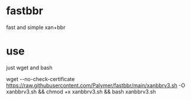 # fastbbr
fast and simple xan+bbr

# use
just wget and bash

wget --no-check-certificate https://raw.githubusercontent.com/Palymer/fastbbr/main/xanbbrv3.sh -O xanbbrv3.sh && chmod +x xanbbrv3.sh && bash xanbbrv3.sh
